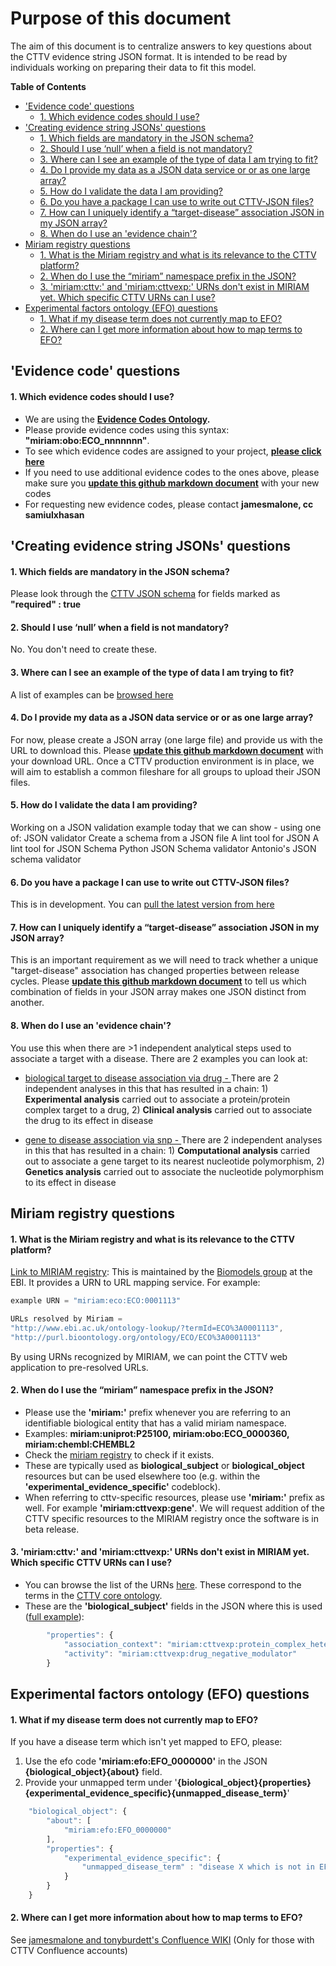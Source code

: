 <!-- START doctoc generated TOC please keep comment here to allow auto update -->
<!-- DON'T EDIT THIS SECTION, INSTEAD RE-RUN doctoc TO UPDATE -->

# Purpose of this document
The aim of this document is to centralize answers to key questions about the CTTV evidence string JSON format. It is intended to be read by individuals working on preparing their data to fit this model.

**Table of Contents**

  - ['Evidence code' questions](#evidence-code-questions)
      - [1. Which evidence codes should I use?](#1-which-evidence-codes-should-i-use)
  - ['Creating evidence string JSONs' questions](#creating-evidence-string-jsons-questions)
      - [1. Which fields are mandatory in the JSON schema?](#1-which-fields-are-mandatory-in-the-json-schema)
      - [2. Should I use ‘null’ when a field is not mandatory?](#2-should-i-use-‘null’-when-a-field-is-not-mandatory)
      - [3. Where can I see an example of the type of data I am trying to fit?](#3-where-can-i-see-an-example-of-the-type-of-data-i-am-trying-to-fit)
      - [4. Do I provide my data as a JSON data service or or as one large array?](#4-do-i-provide-my-data-as-a-json-data-service-or-or-as-one-large-array)
      - [5. How do I validate the data I am providing?](#5-how-do-i-validate-the-data-i-am-providing)
      - [6. Do you have a package I can use to write out CTTV-JSON files?](#6-do-you-have-a-package-i-can-use-to-write-out-cttv-json-files)
      - [7. How can I uniquely identify a “target-disease” association JSON in my JSON array?](#7-how-can-i-uniquely-identify-a-“target-disease”-association-json-in-my-json-array)
      - [8. When do I use an 'evidence chain'?](#8-when-do-i-use-an-evidence-chain)
  - [Miriam registry questions](#miriam-registry-questions)
      - [1. What is the Miriam registry and what is its relevance to the CTTV platform?](#1-what-is-the-miriam-registry-and-what-is-its-relevance-to-the-cttv-platform)
      - [2. When do I use the “miriam” namespace prefix in the JSON?](#2-when-do-i-use-the-“miriam”-namespace-prefix-in-the-json)
      - [3. 'miriam:cttv:' and 'miriam:cttvexp:' URNs don't exist in MIRIAM yet. Which specific CTTV URNs can I use?](#3-miriamcttv-and-miriamcttvexp-urns-dont-exist-in-miriam-yet-which-specific-cttv-urns-can-i-use)
  - [Experimental factors ontology (EFO) questions](#experimental-factors-ontology-efo-questions)
      - [1. What if my disease term does not currently map to EFO?](#1-what-if-my-disease-term-does-not-currently-map-to-efo)
      - [2. Where can I get more information about how to map terms to EFO?](#2-where-can-i-get-more-information-about-how-to-map-terms-to-efo)

<!-- END doctoc generated TOC please keep comment here to allow auto update -->




## 'Evidence code' questions
#### 1. Which evidence codes should I use?
- We are using the **[Evidence Codes Ontology](http://bioportal.bioontology.org/ontologies/ECO).**
- Please provide evidence codes using this syntax: **"miriam:obo:ECO_nnnnnnn"**.
- To see which evidence codes are assigned to your project, **[please click here](../json_schema/evidence_codes.md)**
- If you need to use additional evidence codes to the ones above, please make sure you **[update this github markdown document](../json_schema/evidence_codes.md)** with your new codes
- For requesting new evidence codes, please contact **jamesmalone, cc samiulxhasan**

## 'Creating evidence string JSONs' questions

#### 1. Which fields are mandatory in the JSON schema?
Please look through the [CTTV JSON schema](../json_schema/evidence_string_schema.json) for fields marked as **"required" : true**

#### 2. Should I use ‘null’ when a field is not mandatory?
No. You don't need to create these.

#### 3. Where can I see an example of the type of data I am trying to fit?
A list of examples can be [browsed here](../examples)

#### 4. Do I provide my data as a JSON data service or or as one large array?
For now, please create a JSON array (one large file) and provide us with the URL to download this. Please **[update this github markdown document](../json_schema/evidence_codes.md)** with your download URL. Once a CTTV production environment is in place, we will aim to establish a common fileshare for all groups to upload their JSON files. 

#### 5. How do I validate the data I am providing?
Working on a JSON validation example today that we can show - using one of:
JSON validator
Create a schema from a JSON file
A lint tool for JSON
A lint tool for JSON Schema
Python JSON Schema validator
Antonio's JSON schema validator

#### 6. Do you have a package I can use to write out CTTV-JSON files?
This is in development. You can [pull the latest version from here](../packages)

#### 7. How can I uniquely identify a “target-disease” association JSON in my JSON array?
This is an important requirement as we will need to track whether a unique "target-disease" association has changed properties between release cycles. Please **[update this github markdown document](../json_schema/evidence_codes.md)**
to tell us which combination of fields in your JSON array makes one JSON distinct from another.

#### 8. When do I use an 'evidence chain'?
You use this when there are >1 independent analytical steps used to associate a target with a disease. There are 2 examples you can look at:

- [biological target to disease association via drug - ](../examples/cttv0008_chembl) There are 2 independent analyses in this that has resulted in a chain: 1) **Experimental analysis** carried out to associate a protein/protein complex target to a drug, 2) **Clinical analysis** carried out to associate the drug to its effect in disease

- [gene to disease association via snp - ](../examples/cttv0018_ibd_gwas) There are 2 independent analyses in this that has resulted in a chain: 1) **Computational analysis** carried out to associate a gene target to its nearest nucleotide polymorphism, 2) **Genetics analysis** carried out to associate the nucleotide polymorphism to its effect in disease

## Miriam registry questions

#### 1. What is the Miriam registry and what is its relevance to the CTTV platform?
[Link to MIRIAM registry](http://www.ebi.ac.uk/miriam/main/collections/): This is maintained by the [Biomodels group](http://www.ebi.ac.uk/biomodels-main/) at the EBI.
It provides a URN to URL mapping service. For example:

```javascript
example URN = "miriam:eco:ECO:0001113"

URLs resolved by Miriam = 
"http://www.ebi.ac.uk/ontology-lookup/?termId=ECO%3A0001113",
"http://purl.bioontology.org/ontology/ECO/ECO%3A0001113"
```

By using URNs recognized by MIRIAM, we can point the CTTV web application to pre-resolved URLs.

#### 2. When do I use the “miriam” namespace prefix in the JSON?
- Please use the **'miriam:'** prefix whenever you are referring to an identifiable biological entity that has a valid miriam namespace.
- Examples: **miriam:uniprot:P25100, miriam:obo:ECO_0000360, miriam:chembl:CHEMBL2**
- Check the [miriam registry](http://www.ebi.ac.uk/miriam/main/collections/) to check if it exists.
- These are typically used as **biological_subject** or **biological_object** resources but can be used elsewhere too (e.g. within the **'experimental_evidence_specific'** codeblock).
- When referring to cttv-specific resources, please use **'miriam:'** prefix as well. For example **'miriam:cttvexp:gene'**. We will request addition of the CTTV specific resources to the MIRIAM registry once the software is in beta release.

#### 3. 'miriam:cttv:' and 'miriam:cttvexp:' URNs don't exist in MIRIAM yet. Which specific CTTV URNs can I use?
- You can browse the list of the URNs [here](../json_schema/cttv_uris_namespaces.md). These correspond to the terms in the  [CTTV core ontology](../ontology/cttv_core.owl).
- These are the **'biological_subject'** fields in the JSON where this is used ([full example](../examples/cttv0008_chembl)):
```javascript
        "properties": {
            "association_context": "miriam:cttvexp:protein_complex_heteropolymer",
            "activity": "miriam:cttvexp:drug_negative_modulator"
        }
```

## Experimental factors ontology (EFO) questions
#### 1. What if my disease term does not currently map to EFO?
If you have a disease term which isn't yet mapped to EFO, please:
1. Use the efo code **'miriam:efo:EFO_0000000'** in the JSON **{biological_object}{about}** field.
1. Provide your unmapped term under '**{biological_object}{properties}{experimental_evidence_specific}{unmapped_disease_term}**'
```javascript
    "biological_object": {
        "about": [
            "miriam:efo:EFO_0000000"
        ],
        "properties": {
            "experimental_evidence_specific": {
                "unmapped_disease_term" : "disease X which is not in EFO"
            }
        }
    }
```

#### 2. Where can I get more information about how to map terms to EFO?
See [jamesmalone and tonyburdett's Confluence WIKI](https://www.ebi.ac.uk/seqdb/confluence/display/CTTV/Ontology+Annotation) (Only for those with CTTV Confluence accounts)








